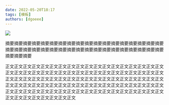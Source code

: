 ```yaml
---
date: 2022-05-20T18:17
tags: [模板]
authors: [dgoeee]
---
```


![](https://shp.qpic.cn/cfwebcap/0/0b132d18d6fb232b43480330bf1f8edd/0/)

摘要摘要摘要摘要摘要摘要摘要摘要摘要摘要摘要摘要摘要摘要摘要摘要摘要摘要摘要摘要摘要摘要摘要摘要摘要摘要摘要摘要摘要摘要摘要摘要摘要摘要摘要摘要摘要摘要摘要

<!--truncate-->

正文正文正文正文正文正文正文正文正文正文正文正文正文正文正文正文正文正文正文正文正文正文正文正文正文正文正文正文正文正文正文正文正文正文正文正文正文正文正文正文正文正文正文正文正文正文正文正文正文正文正文正文正文正文正文正文正文正文正文正文正文正文正文正文正文正文正文正文正文正文正文正文正文正文正文正文正文正文正文正文正文正文正文正文正文正文正文正文正文正文正文正文正文正文正文正文正文正文
